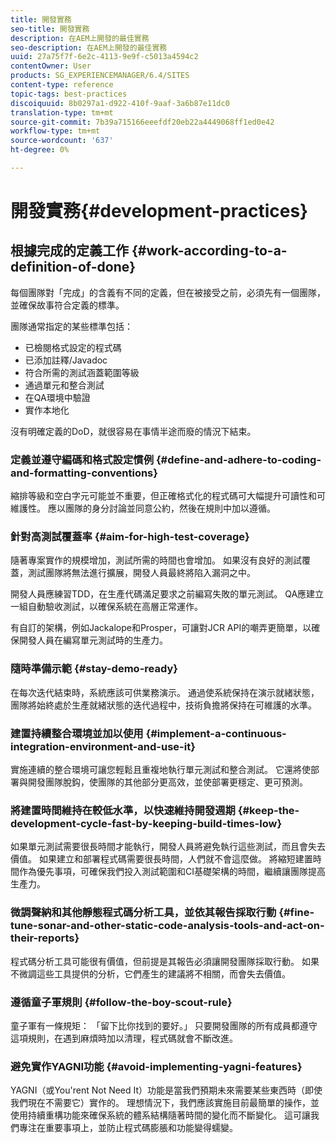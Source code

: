 ```yaml
---
title: 開發實務
seo-title: 開發實務
description: 在AEM上開發的最佳實務
seo-description: 在AEM上開發的最佳實務
uuid: 27a75f7f-6e2c-4113-9e9f-c5013a4594c2
contentOwner: User
products: SG_EXPERIENCEMANAGER/6.4/SITES
content-type: reference
topic-tags: best-practices
discoiquuid: 8b0297a1-d922-410f-9aaf-3a6b87e11dc0
translation-type: tm+mt
source-git-commit: 7b39a715166eeefdf20eb22a4449068ff1ed0e42
workflow-type: tm+mt
source-wordcount: '637'
ht-degree: 0%

---
```



# 開發實務{#development-practices}

## 根據完成的定義工作 {#work-according-to-a-definition-of-done}

每個團隊對「完成」的含義有不同的定義，但在被接受之前，必須先有一個團隊，並確保故事符合定義的標準。

團隊通常指定的某些標準包括：

* 已檢閱格式設定的程式碼
* 已添加註釋/Javadoc
* 符合所需的測試涵蓋範圍等級
* 通過單元和整合測試
* 在QA環境中驗證
* 實作本地化

沒有明確定義的DoD，就很容易在事情半途而廢的情況下結束。

### 定義並遵守編碼和格式設定慣例 {#define-and-adhere-to-coding-and-formatting-conventions}

縮排等級和空白字元可能並不重要，但正確格式化的程式碼可大幅提升可讀性和可維護性。 應以團隊的身分討論並同意公約，然後在規則中加以遵循。

### 針對高測試覆蓋率  {#aim-for-high-test-coverage}

隨著專案實作的規模增加，測試所需的時間也會增加。 如果沒有良好的測試覆蓋，測試團隊將無法進行擴展，開發人員最終將陷入漏洞之中。

開發人員應練習TDD，在生產代碼滿足要求之前編寫失敗的單元測試。 QA應建立一組自動驗收測試，以確保系統在高層正常運作。

有自訂的架構，例如Jackalope和Prosper，可讓對JCR API的嘲弄更簡單，以確保開發人員在編寫單元測試時的生產力。

### 隨時準備示範 {#stay-demo-ready}

在每次迭代結束時，系統應該可供業務演示。 通過使系統保持在演示就緒狀態，團隊將始終處於生產就緒狀態的迭代過程中，技術負擔將保持在可維護的水準。

### 建置持續整合環境並加以使用 {#implement-a-continuous-integration-environment-and-use-it}

實施連續的整合環境可讓您輕鬆且重複地執行單元測試和整合測試。 它還將使部署與開發團隊脫鈎，使團隊的其他部分更高效，並使部署更穩定、更可預測。

### 將建置時間維持在較低水準，以快速維持開發週期 {#keep-the-development-cycle-fast-by-keeping-build-times-low}

如果單元測試需要很長時間才能執行，開發人員將避免執行這些測試，而且會失去價值。 如果建立和部署程式碼需要很長時間，人們就不會這麼做。 將縮短建置時間作為優先事項，可確保我們投入測試範圍和CI基礎架構的時間，繼續讓團隊提高生產力。

### 微調聲納和其他靜態程式碼分析工具，並依其報告採取行動 {#fine-tune-sonar-and-other-static-code-analysis-tools-and-act-on-their-reports}

程式碼分析工具可能很有價值，但前提是其報告必須讓開發團隊採取行動。 如果不微調這些工具提供的分析，它們產生的建議將不相關，而會失去價值。

### 遵循童子軍規則 {#follow-the-boy-scout-rule}

童子軍有一條規矩： 「留下比你找到的要好。」 只要開發團隊的所有成員都遵守這項規則，在遇到麻煩時加以清理，程式碼就會不斷改進。

### 避免實作YAGNI功能 {#avoid-implementing-yagni-features}

YAGNI（或You&#39;rent Not Need It）功能是當我們預期未來需要某些東西時（即使我們現在不需要它）實作的。 理想情況下，我們應該實施目前最簡單的操作，並使用持續重構功能來確保系統的體系結構隨著時間的變化而不斷變化。 這可讓我們專注在重要事項上，並防止程式碼膨脹和功能變得蠕變。
